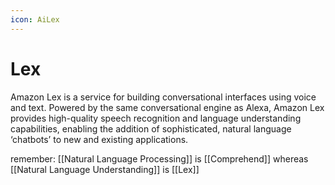 ```yaml
---
icon: AiLex
---
```

# Lex
Amazon Lex is a service for building conversational interfaces using voice and text. Powered by the same conversational engine as Alexa, Amazon Lex provides high-quality speech recognition and language understanding capabilities, enabling the addition of sophisticated, natural language ‘chatbots’ to new and existing applications.

remember: [[Natural Language Processing]] is [[Comprehend]]
whereas [[Natural Language Understanding]] is [[Lex]]